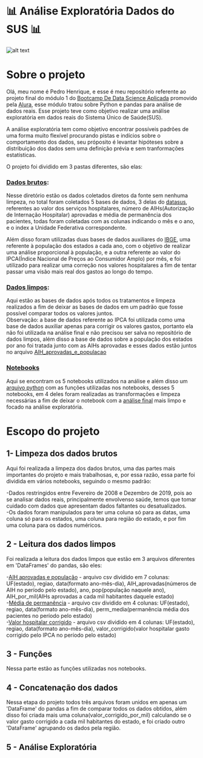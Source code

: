 # :bar_chart: Análise Exploratória Dados do SUS :bar_chart:

![alt text](https://upload.wikimedia.org/wikipedia/commons/thumb/0/0b/Logo_SUS.svg/1200px-Logo_SUS.svg.png)

# Sobre o projeto

Olá, meu nome é Pedro Henrique, e esse é meu repositório referente ao projeto final do módulo 1 do [Bootcamp De Data Science Aplicada](https://www.alura.com.br/bootcamp/data-science-aplicada/matriculas-abertas) promovido pela [Alura](https://www.alura.com.br/), esse módulo tratou sobre Python e pandas para análise de dados reais. Esse projeto teve como objetivo realizar uma análise exploratória em dados reais do Sistema Único de Saúde(SUS).

A análise exploratória tem como objetivo encontrar possíveis padrões de uma forma muito flexível procurando pistas e indícios sobre o comportamento dos dados, seu próposito é levantar hipóteses sobre a distribuição dos dados sem uma definição prévia e sem tranformações estatísticas.

O projeto foi dividido em 3 pastas diferentes, são elas:
 
### [Dados brutos](https://github.com/Pedro-correa-almeida/Projeto_final_M1_bootcamp_alura/tree/main/dados_limpos): 

Nesse diretório estão os dados coletados diretos da fonte sem nenhuma limpeza, no total foram coletados 5 bases de dados, 3 delas do [datasus](http://tabnet.datasus.gov.br/cgi/menu_tabnet_php.htm#), referentes ao valor dos serviços hospitalares, número de AIHs(Autorização de Internação Hospitalar) aprovadas e média de permanência dos pacientes, todas foram coletadas com as colunas indicando o mês e o ano, e o index a Unidade Federativa correspondente.

Além disso foram utilizadas duas bases de dados auxiliares do [IBGE](https://www.ibge.gov.br/pt/inicio.html), uma referente à população dos estados a cada ano, com o objetivo de realizar uma análise proporcional à população, e a outra referente ao valor do IPCA(Índice Nacional de Preços ao Consumidor Amplo) por mês, e foi utilizado para realizar uma correção nos valores hospitalares a fim de tentar passar uma visão mais real dos gastos ao longo do tempo.

### [Dados limpos](https://github.com/Pedro-correa-almeida/Projeto_final_M1_bootcamp_alura/tree/main/dados_limpos):

Aqui estão as bases de dados após todos os tratamentos e limpeza realizados a fim de deixar as bases de dados em um padrão que fosse possível comparar todos os valores juntos.
<br>
Observação: a base de dados referente ao IPCA foi utilizada como uma base de dados auxiliar apenas para corrigir os valores gastos, portanto ela não foi utilizada na análise final e não precisou ser salva no repositório de dados limpos, além disso a base de dados sobre a população dos estados por ano foi tratada junto com as AIHs aprovadas e esses dados estão juntos no arquivo [AIH_aprovadas_e_populacao](https://github.com/Pedro-correa-almeida/Projeto_final_M1_bootcamp_alura/blob/main/dados_limpos/AIH_aprovadas_e_populacao.csv)

### [Notebooks](https://github.com/Pedro-correa-almeida/Projeto_final_M1_bootcamp_alura/tree/main/notebooks)

Aqui se encontram os 5 notebooks utilizados na análise e além disso um [arquivo python](https://github.com/Pedro-correa-almeida/Projeto_final_M1_bootcamp_alura/tree/main/notebooks/funcoes_datasus.py) com as funções utilizadas nos notebooks, desses 5 notebooks, em 4 deles foram realizadas as transformações e limpeza necessárias a fim de deixar o notebook com a [análise final](https://github.com/Pedro-correa-almeida/Projeto_final_M1_bootcamp_alura/blob/main/notebooks/analise_exploratoria_final.ipynb) mais limpo e focado na análise exploratória.

# Escopo do projeto

## 1- Limpeza dos dados brutos

Aqui foi realizada a limpeza dos dados brutos, uma das partes mais importantes do projeto e mais trabalhosas, e, por essa razão, essa parte foi dividida em vários notebooks, seguindo o mesmo padrão:

-Dados restringidos entre Fevereiro de 2008 e Dezembro de 2019, pois ao se analisar dados reais, principalmente envolvenso saúde, temos que tomar cuidado com dados que apresentam dados faltantes ou desatualizados.
<br>
-Os dados foram manipulados para ter uma coluna só para as datas, uma coluna só para os estados, uma coluna para região do estado, e por fim uma coluna para os dados numéricos.

## 2 - Leitura dos dados limpos

Foi realizada a leitura dos dados limpos que estão em 3 arquivos diferentes em 'DataFrames' do pandas, são eles:

-[AIH aprovadas e população](https://github.com/Pedro-correa-almeida/Projeto_final_M1_bootcamp_alura/blob/main/dados_limpos/AIH_aprovadas_e_populacao.csv) - arquivo csv dividido em 7 colunas: UF(estado), regiao, data(formato ano-mês-dia), AIH_aprovadas(números de AIH no período pelo estado), ano, pop(população naquele ano), AIH_por_mil(AIHs aprovadas a cada mil habitantes daquele estado)
<br>
-[Média de permanência](https://github.com/Pedro-correa-almeida/Projeto_final_M1_bootcamp_alura/blob/main/dados_limpos/media_permanencia.csv) - arquivo csv dividido em 4 colunas: UF(estado), regiao, data(formato ano-mês-dia), perm_media(permanência média dos pacientes no período pelo estado)
<br>
-[Valor hospitalar corrigido](https://github.com/Pedro-correa-almeida/Projeto_final_M1_bootcamp_alura/blob/main/dados_limpos/valor_hospitalar_corrigido.csv) - arquivo csv dividido em 4 colunas: UF(estado), regiao, data(formato ano-mês-dia), valor_corrigido(valor hospitalar gasto corrigido pelo IPCA no período pelo estado)

## 3 - Funções

Nessa parte estão as funções utilizadas nos notebooks.

## 4 - Concatenação dos dados

Nessa etapa do projeto todos três arquivos foram unidos em apenas um 'DataFrame' do pandas a fim de comparar todos os dados obtidos, além disso foi criada mais uma coluna(valor_corrigido_por_mil) calculando se o valor gasto corrigido a cada mil habitantes do estado, e foi criado outro 'DataFrame' agrupando os dados pela região.

## 5 - Análise Exploratória
